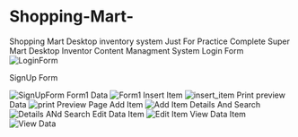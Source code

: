 # Shopping-Mart-
Shopping Mart Desktop inventory system Just For Practice
Complete Super Mart Desktop Inventor Content Managment System
Login Form
![LoginForm](https://user-images.githubusercontent.com/9762157/71869946-e304ed00-3135-11ea-9de7-314d33395118.png)

SignUp Form

![SignUpForm](https://user-images.githubusercontent.com/9762157/71869950-e39d8380-3135-11ea-9a13-388d7ad61968.png)
Form1 Data
![Form1](https://user-images.githubusercontent.com/9762157/71869944-e26c5680-3135-11ea-929d-aa8eadb8f71e.png)
Insert Item
![insert_item](https://user-images.githubusercontent.com/9762157/71869945-e304ed00-3135-11ea-8dba-15504c45e4a9.png)
Print preview Data
![print Preview Page](https://user-images.githubusercontent.com/9762157/71869949-e304ed00-3135-11ea-8ebb-f476e8a93733.png)
Add Item
![Add Item](https://user-images.githubusercontent.com/9762157/71869941-e1d3c000-3135-11ea-9ee9-8a39646b1c82.png)
Details And Search
![Details ANd Search](https://user-images.githubusercontent.com/9762157/71869942-e26c5680-3135-11ea-9a20-bcea7cc8696e.png)
Edit Data Item
![Edit Item](https://user-images.githubusercontent.com/9762157/71869943-e26c5680-3135-11ea-8517-a5a88756e57a.png)
View Data Item
![View Data](https://user-images.githubusercontent.com/9762157/71869951-e39d8380-3135-11ea-8141-921e59a09850.png)
